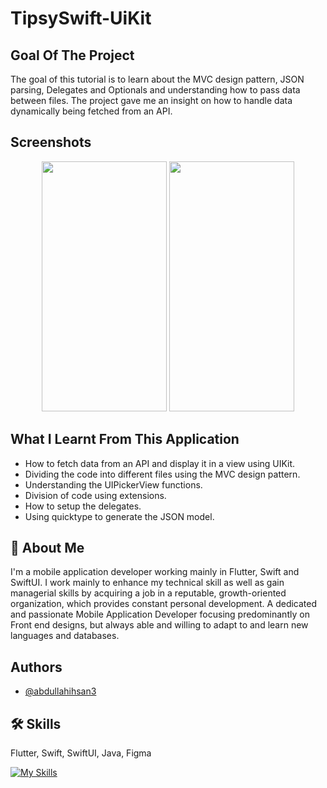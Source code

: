 # TipsySwift-UiKit

## Goal Of The Project

The goal of this tutorial is to learn about the MVC design pattern, JSON parsing, Delegates and Optionals and understanding how to pass data between files. The project gave me an insight on how to handle data dynamically being fetched from an API.


##  Screenshots
<p align="center">
<img src="https://user-images.githubusercontent.com/109294768/251171985-8f605eb7-f2ff-45da-a286-6d1995958382.png" width="200" height="400" />
<img src="https://user-images.githubusercontent.com/109294768/251172020-78c30d5a-53ee-4345-86ff-26a95b59f67b.png" width="200" height="400" />
</p>

## What I Learnt From This Application

* How to fetch data from an API and display it in a view using UIKit.
* Dividing the code into different files using the MVC design pattern.
* Understanding the UIPickerView functions.
* Division of code using extensions.
* How to setup the delegates.
* Using quicktype to generate the JSON model.

## 🚀 About Me
I'm a mobile application developer working mainly in Flutter, Swift and SwiftUI. I work mainly to enhance my technical skill as well as gain managerial skills by acquiring a job in a reputable, growth-oriented organization, which provides constant personal development. A dedicated and passionate Mobile Application Developer focusing predominantly on Front end designs, but always able and willing to adapt to and learn new languages and databases.

## Authors

- [@abdullahihsan3](https://www.github.com/abdullahihsan3)

## 🛠 Skills
Flutter, Swift, SwiftUI, Java, Figma

[![My Skills](https://skills.thijs.gg/icons?i=flutter,dart,swift,java,mongodb)](https://skills.thijs.gg)




